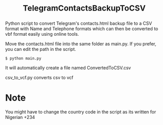 ## <b><h3><p align="center">TelegramContactsBackupToCSV</p></b></h3>
Python script to convert Telegram's contacts.html backup file to a CSV format with Name and Telephone formats which can then be converted to vbf format easily using online tools.

Move the contacts.html file into the same folder as main.py. If you prefer, you can edit the path in the script.

```
$ python main.py
```

It will automatically create a file named ConvertedToCSV.csv

csv_to_vcf.py converts csv to vcf

# Note
You might have to change the country code in the script as its written for Nigerian +234
